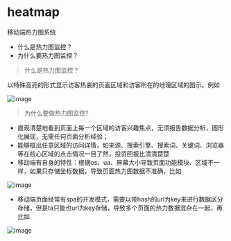 heatmap
=======

移动端热力图系统

+ 什么是热力图监控？
+ 为什么要热力图监控？

> 什么是热力图监控？

以特殊高亮的形式显示访客热衷的页面区域和访客所在的地理区域的图示。例如

![image](https://cloud.githubusercontent.com/assets/765082/5545741/48abb118-8b67-11e4-981c-4b82e50941f4.png)

> 为什么要做热力图监控?

+ 直观清楚地看到页面上每一个区域的访客兴趣焦点，无须报告数据分析，图形化展现，无需任何页面分析经验；
+ 能够框出任意区域的访问详情，如来源、搜索引擎、搜索词、关键词、浏览器等在核心区域的点击情况一目了然，投资回报比清清楚楚
+ 移动端有自身的特性：根据os、ua、屏幕大小导致页面功能模块、区域不一样，如果只存储坐标数据，导致页面热力图数据不准确，比如

![image](https://cloud.githubusercontent.com/assets/765082/5545750/7129f8de-8b67-11e4-862f-0c39a78c86ea.png)

+ 移动端页面经常有spa的开发模式，需要以带hash的url为key来进行数据区分存储，但是ta只能也url为key存储，导致多个页面的热力数据混杂在一起，再比如

![image](https://cloud.githubusercontent.com/assets/765082/5545754/8a2c31bc-8b67-11e4-8fff-33c2aee45c83.png)
